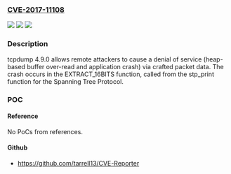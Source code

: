 ### [CVE-2017-11108](https://cve.mitre.org/cgi-bin/cvename.cgi?name=CVE-2017-11108)
![](https://img.shields.io/static/v1?label=Product&message=n%2Fa&color=blue)
![](https://img.shields.io/static/v1?label=Version&message=n%2Fa&color=blue)
![](https://img.shields.io/static/v1?label=Vulnerability&message=n%2Fa&color=brighgreen)

### Description

tcpdump 4.9.0 allows remote attackers to cause a denial of service (heap-based buffer over-read and application crash) via crafted packet data. The crash occurs in the EXTRACT_16BITS function, called from the stp_print function for the Spanning Tree Protocol.

### POC

#### Reference
No PoCs from references.

#### Github
- https://github.com/tarrell13/CVE-Reporter

